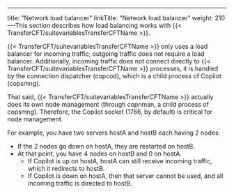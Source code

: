 ---
title: "Network load balancer"
linkTitle: "Network load balancer"
weight: 210
---This section describes how load balancing works with {{< TransferCFT/suitevariablesTransferCFTName  >}}.

{{< TransferCFT/suitevariablesTransferCFTName  >}} only uses a load balancer for incoming traffic; outgoing traffic does not require a load balancer. Additionally, incoming traffic does not connect directly to {{< TransferCFT/suitevariablesTransferCFTName  >}} processes, it is handled by the connection dispatcher (copcod), which is a child process of Copilot (copsmng).

That said, {{< TransferCFT/suitevariablesTransferCFTName  >}} actually does its own node management (through copnman, a child process of copsmng). Therefore, the Copilot socket (1766, by default) is critical for node management.

For example, you have two servers hostA and hostB each having 2 nodes:

* If the 2 nodes go down on hostA, they are restarted on hostB.
* At that point, you have 4 nodes on hostB and 0 on hostA.
    *   If Copilot is up on hostA, hostA can still receive incoming traffic, which it redirects to hostB.
    *   If Copilot is down on hostA, then that server cannot be used, and all incoming traffic is directed to hostB.
